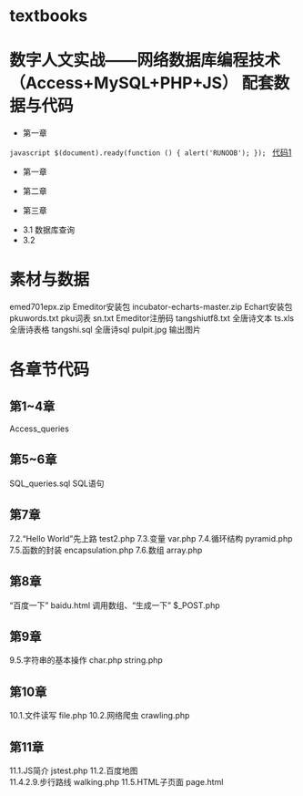 # textbooks
# 数字人文实战——网络数据库编程技术（Access+MySQL+PHP+JS） 配套数据与代码
* 第一章

 `javascript
$(document).ready(function () {
    alert('RUNOOB');
});
`
[代码1](https://github.com/GoThereGit/textbooks/edit/main/php1.php)



* 第一章


* 第二章
* 第三章
+ 3.1 数据库查询
+ 3.2



# 素材与数据

emed701epx.zip   Emeditor安装包
incubator-echarts-master.zip  Echart安装包
pkuwords.txt  pku词表
sn.txt  Emeditor注册码
tangshiutf8.txt  全唐诗文本
ts.xls  全唐诗表格
tangshi.sql  全唐诗sql
pulpit.jpg  输出图片


# 各章节代码

## 第1~4章
Access_queries


## 第5~6章
SQL_queries.sql  SQL语句


## 第7章
7.2.“Hello World”先上路  test2.php
7.3.变量  var.php
7.4.循环结构  pyramid.php
7.5.函数的封装  encapsulation.php
7.6.数组  array.php


## 第8章
“百度一下”  baidu.html
调用数组、“生成一下”   $_POST.php


## 第9章
9.5.字符串的基本操作  char.php
                     string.php

                
## 第10章
10.1.文件读写  file.php
10.2.网络爬虫  crawling.php


## 第11章
11.1.JS简介  jstest.php
11.2.百度地图  
11.4.2.9.步行路线  walking.php
11.5.HTML子页面  page.html



